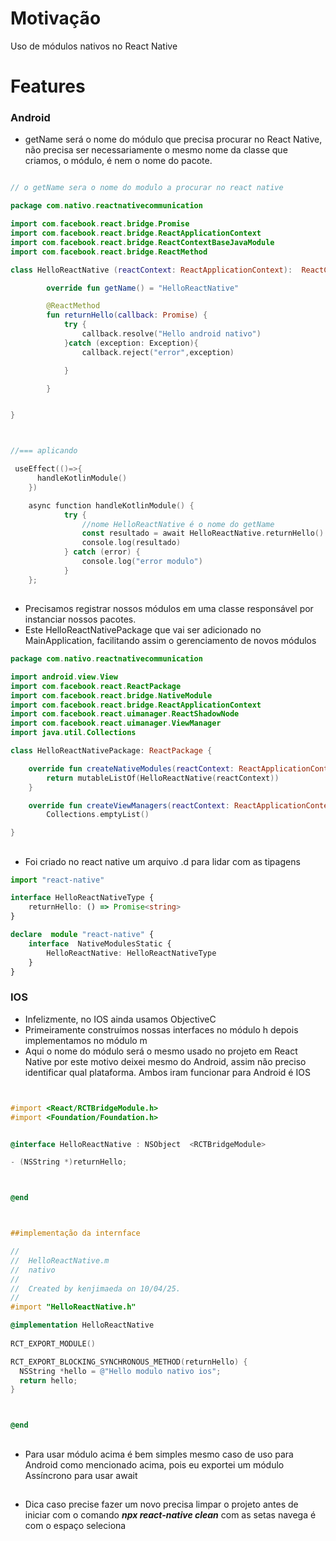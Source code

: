 # Motivação
Uso de módulos nativos no React Native

# Features
### Android
- getName será o nome do módulo que precisa procurar no React Native, não precisa ser necessariamente o mesmo nome da classe que criamos, o módulo, é nem o nome do pacote.
  
```kotlin

// o getName sera o nome do modulo a procurar no react native

package com.nativo.reactnativecommunication

import com.facebook.react.bridge.Promise
import com.facebook.react.bridge.ReactApplicationContext
import com.facebook.react.bridge.ReactContextBaseJavaModule
import com.facebook.react.bridge.ReactMethod

class HelloReactNative (reactContext: ReactApplicationContext):  ReactContextBaseJavaModule(reactContext) {

        override fun getName() = "HelloReactNative"

        @ReactMethod
        fun returnHello(callback: Promise) {
            try {
                callback.resolve("Hello android nativo")
            }catch (exception: Exception){
                callback.reject("error",exception)

            }

        }


}



//=== aplicando

 useEffect(()=>{
      handleKotlinModule()
    })

    async function handleKotlinModule() {
            try {
                //nome HelloReactNative é o nome do getName
                const resultado = await HelloReactNative.returnHello()
                console.log(resultado)
            } catch (error) {
                console.log("error modulo")
            }
    };
```

##
- Precisamos registrar nossos módulos em uma classe responsável por instanciar nossos pacotes.
- Este HelloReactNativePackage que vai ser adicionado no MainApplication, facilitando assim o gerenciamento de novos módulos

```kotlin
package com.nativo.reactnativecommunication

import android.view.View
import com.facebook.react.ReactPackage
import com.facebook.react.bridge.NativeModule
import com.facebook.react.bridge.ReactApplicationContext
import com.facebook.react.uimanager.ReactShadowNode
import com.facebook.react.uimanager.ViewManager
import java.util.Collections

class HelloReactNativePackage: ReactPackage {

    override fun createNativeModules(reactContext: ReactApplicationContext): MutableList<NativeModule> {
        return mutableListOf(HelloReactNative(reactContext))
    }

    override fun createViewManagers(reactContext: ReactApplicationContext): MutableList<ViewManager<View, ReactShadowNode<*>>>  =
        Collections.emptyList()

}


```

## 

- Foi criado no react native um  arquivo .d para lidar com as tipagens


```typescript
import "react-native"

interface HelloReactNativeType {
    returnHello: () => Promise<string>
}

declare  module "react-native" {
    interface  NativeModulesStatic {
        HelloReactNative: HelloReactNativeType
    }
}


```

### IOS
- Infelizmente, no IOS ainda usamos ObjectiveC
- Primeiramente construímos nossas interfaces no módulo h depois implementamos no módulo m
- Aqui o nome do módulo será o mesmo usado no projeto em React Native por este motivo deixei mesmo do Android, assim não preciso identificar qual plataforma. Ambos iram funcionar para Android é IOS

```Objective-C


#import <React/RCTBridgeModule.h>
#import <Foundation/Foundation.h>


@interface HelloReactNative : NSObject  <RCTBridgeModule>

- (NSString *)returnHello;



@end



##implementação da internface

//
//  HelloReactNative.m
//  nativo
//
//  Created by kenjimaeda on 10/04/25.
//
#import "HelloReactNative.h"

@implementation HelloReactNative
 
RCT_EXPORT_MODULE()

RCT_EXPORT_BLOCKING_SYNCHRONOUS_METHOD(returnHello) {
  NSString *hello = @"Hello modulo nativo ios";
  return hello;
}



@end


```

##
- Para usar módulo acima é bem simples mesmo caso de uso para Android como mencionado acima, pois eu exportei um módulo Assíncrono para usar await

##

- Dica caso precise fazer um novo precisa limpar o projeto antes de iniciar com o comando ***npx react-native clean*** com as setas navega é com o espaço seleciona



